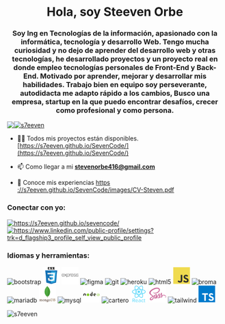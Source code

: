 <h1 align="center">Hola, soy Steeven Orbe</h1>
<h3 align="center">Soy Ing en Tecnologías de la información, apasionado con la informática, tecnología y desarrollo Web. Tengo mucha curiosidad y no dejo de aprender del desarrollo web y otras tecnologías, he desarrollado proyectos y un proyecto real en donde empleo tecnologías personales de Front-End y Back-End. Motivado por aprender, mejorar y desarrollar mis habilidades. Trabajo bien en equipo soy perseverante, autodidacta me adapto rápido a los cambios, Busco una empresa, startup en la que puedo encontrar desafíos, crecer como profesional y como persona.</h3>

<p align="left"> <img src= "https://komarev.com/ghpvc/?username=s7eeven&label=Profile%20views&color=0e75b6&style=flat"

<p align="left"> <a href="https://github.com/ryo-ma/github-profile-trofeo"><img src="https://github-perfil-trofeo.vercel.app /?username=s7eeven" alt="s7eeven" /></a> </p>

- 👨‍💻 Todos mis proyectos están disponibles. [https://s7eeven.github.io/SevenCode/](https://s7eeven.github.io/SevenCode/)

- 📫 Como llegar a mi **stevenorbe416@gmail.com**

- 📄 Conoce mis experiencias [https ://s7eeven.github.io/SevenCode/images/CV-Steven.pdf](https://s7eeven.github.io/SevenCode/images/CV-Steven.pdf)

<h3 align="left">Conectar con yo:</h3>
<p align="izquierda">
<a href="https://s7eeven.github.io/SevenCode/" target="blank"><img align="center" src="https://raw.githubusercontent. com/rahuldkjain/github-profile-readme-generator/master/src/images/icons/Social/devto.svg" alt="https://s7eeven.github.io/sevencode/" height="30" width=" 40" /></a>
<a href="https://www.linkedin.com/public-profile/settings?trk=d_flagship3_profile_self_view_public_profile" target="blank"><img align ="center" src="https://raw.githubusercontent.com/rahuldkjain/github-profile-readme-generator/master/src/images/icons/Social/linked-in-alt.svg" alt="https://www.linkedin.com/public-profile/settings?trk=d_flagship3_profile_self_view_public_profile" height="30" width="40" /></a>
</p>

<h3 align="left">Idiomas y herramientas:</h3> <img src="https://raw.githubusercontent.com/devicons/devicon /master/icons/bootstrap/bootstrap-plain-wordmark.svg" alt="bootstrap" width="40" height="40"/> <img src="https://raw.githubusercontent.com/devicons/devicon/master/icons/css3/css3-original-wordmark.svg" alt= "css3" width="40"altura="40"/>  <img src="https://raw.githubusercontent.com/devicons/devicon/master/icons/express/express-original-wordmark.svg" alt="express" width="40" height="40"/> 
<img src="https://www.vectorlogo.zone/logos/figma/figma -icon.svg" alt="figma" width="40"altura="40"/> 
<img src="https://www.vectorlogo.zone/logos/git-scm/git-scm-icon.svg" alt="git" width="40" height="40"/> 
<img src="https://www.vectorlogo.zone/logos/heroku/heroku-icon.svg" alt="heroku" width=" 40" height="40"/> 
<img src="https:/ /raw.githubusercontent.com/devicons/devicon/master/icons/html5/html5-original-wordmark.svg" alt="html5" width="40" height="40"/> </a> 
<img src="https://raw.githubusercontent.com/devicons/devicon/master/icons/javascript/javascript-original.svg" alt="javascript" width="40" height="40"/> 
<img src="https://www.vectorlogo.zone/logos/jestjsio/jestjsio-icon.svg" alt="broma" width="40" height= "40"/> 
<img src="https://www.vectorlogo.zone/logos /mariadb/mariadb-icon.svg" alt="mariadb" width="40" height="40"/> 
<img src="https://raw.githubusercontent.com/devicons/devicon/master/icons/mongodb/mongodb-original-wordmark.svg" alt="mongodb" width="40 " height="40"/> 
<img src="https://raw. githubusercontent.com/devicons/devicon/master/icons/mysql/mysql-original-wordmark.svg" alt="mysql" width="40" height="40"/> 
<img src="https://raw.githubusercontent.com/devicons/devicon/master/icons/nodejs/nodejs-original-wordmark.svg" alt="nodejs" width="40" height="40"/> 
<img src ="https://www.vectorlogo.zone/logos/getpostman/getpostman-icon.svg" alt="cartero" width="40" height="40"/> 
<img src="https://raw.githubusercontent.com/devicons/devicon/master/icons/react/react-original-wordmark.svg " alt="reaccionar" width="40"altura="40"/> 
<img src="https://raw.githubusercontent.com/devicons/devicon/master/icons/sass/sass-original.svg" alt="sass" width="40" height="40"/ > 
<img src="https://www.vectorlogo.zone/logos/tailwindcss/tailwindcss -icon.svg" alt="tailwind" width="40" height="40"/> 
<img src="https://raw.githubusercontent.com/devicons/devicon/master/icons/typescript/typescript-original.svg" alt="typescript" width="40"altura="40"/> </a> </p>

<p> <img align="center" src="https://github-readme-stats.vercel.app/api?username=s7eeven&show_icons=true&locale=en" alt="s7eeven" /></p>
